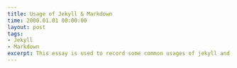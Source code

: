 ```yaml
---
title: Usage of Jekyll & Markdown
time: 2000.01.01 00:00:00
layout: post
tags:
- Jekyll
- Markdown
excerpt: This essay is used to record some common usages of jekyll and markdown.
---
```

<style>
  /*记录一些常见的自定义样式*/

  /*取消顶行自动空格*/
  .cn p{text-indent:0em;}

</style>






